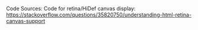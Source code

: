 Code Sources:
Code for retina/HiDef canvas display: https://stackoverflow.com/questions/35820750/understanding-html-retina-canvas-support
